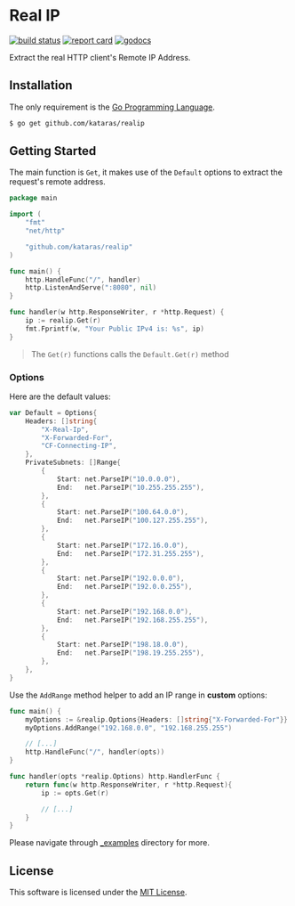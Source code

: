 # Real IP

[![build status](https://img.shields.io/travis/com/kataras/realip/master.svg?style=for-the-badge&logo=travis)](https://travis-ci.com/github/kataras/realip) [![report card](https://img.shields.io/badge/report%20card-a%2B-ff3333.svg?style=for-the-badge)](https://goreportcard.com/report/github.com/kataras/realip) [![godocs](https://img.shields.io/badge/go-%20docs-488AC7.svg?style=for-the-badge)](https://godoc.org/github.com/kataras/realip)

Extract the real HTTP client's Remote IP Address.

## Installation

The only requirement is the [Go Programming Language](https://golang.org/dl).

```sh
$ go get github.com/kataras/realip
```

## Getting Started

The main function is `Get`, it makes use of the `Default` options to extract the request's remote address.

```go
package main

import (
	"fmt"
	"net/http"

	"github.com/kataras/realip"
)

func main() {
    http.HandleFunc("/", handler)
    http.ListenAndServe(":8080", nil)
}

func handler(w http.ResponseWriter, r *http.Request) {
    ip := realip.Get(r)
    fmt.Fprintf(w, "Your Public IPv4 is: %s", ip)
}
```

> The `Get(r)` functions calls the `Default.Get(r)` method

### Options

Here are the default values:

```go
var Default = Options{
	Headers: []string{
		"X-Real-Ip",
		"X-Forwarded-For",
		"CF-Connecting-IP",
	},
	PrivateSubnets: []Range{
		{
			Start: net.ParseIP("10.0.0.0"),
			End:   net.ParseIP("10.255.255.255"),
		},
		{
			Start: net.ParseIP("100.64.0.0"),
			End:   net.ParseIP("100.127.255.255"),
		},
		{
			Start: net.ParseIP("172.16.0.0"),
			End:   net.ParseIP("172.31.255.255"),
		},
		{
			Start: net.ParseIP("192.0.0.0"),
			End:   net.ParseIP("192.0.0.255"),
		},
		{
			Start: net.ParseIP("192.168.0.0"),
			End:   net.ParseIP("192.168.255.255"),
		},
		{
			Start: net.ParseIP("198.18.0.0"),
			End:   net.ParseIP("198.19.255.255"),
		},
	},
}
```

Use the `AddRange` method helper to add an IP range in **custom** options:

```go
func main() {
    myOptions := &realip.Options{Headers: []string{"X-Forwarded-For"}}
    myOptions.AddRange("192.168.0.0", "192.168.255.255")

    // [...]
    http.HandleFunc("/", handler(opts))
}

func handler(opts *realip.Options) http.HandlerFunc {
    return func(w http.ResponseWriter, r *http.Request){
        ip := opts.Get(r)

        // [...]
    }
}
```

Please navigate through [_examples](_examples) directory for more.

## License

This software is licensed under the [MIT License](LICENSE).
